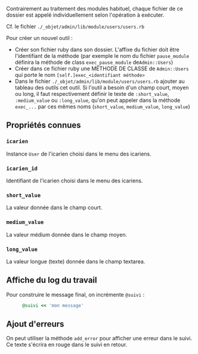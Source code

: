 Contrairement au traitement des modules habituel, chaque fichier de ce dossier est appelé individuellement selon l'opération à exécuter.

Cf. le fichier `./_objet/admin/lib/module/users/users.rb`

Pour créer un nouvel outil :

* Créer son fichier ruby dans son dossier. L'affixe du fichier doit être l'identifiant de la méthode (par exemple le nom du fichier `pause_module` définira la méthode de class `exec_pause_module` de`Admin::Users`)
* Créer dans ce fichier ruby une MÉTHODE DE CLASSE de `Admin::Users` qui porte le nom `[self.]exec_<identifiant méthode>`
* Dans le fichier `./_objet/admin/lib/module/users/users.rb` ajouter au tableau des outils cet outil. Si l'outil a besoin d'un champ court, moyen ou long, il faut respectivement définir le texte de `:short_value`, `:medium_value` ou `:long_value`, qu'on peut appeler dans la méthode `exec_...` par ces mêmes noms (`short_value`, `medium_value`, `long_value`)

## Propriétés connues

### `icarien`

Instance `User` de l'icarien choisi dans le menu des icariens.

### `icarien_id`

Identifiant de l'icarien choisi dans le menu des icariens.

### `short_value`

La valeur donnée dans le champ court.

### `medium_value`

La valeur médium donnée dans le champ moyen.

### `long_value`

La valeur longue (texte) donnée dans le champ textarea.


## Affiche du log du travail

Pour construire le message final, on incrémente `@suivi` :

~~~ruby
      @suivi << 'mon message'
~~~

## Ajout d'erreurs

On peut utiliser la méthode `add_error` pour afficher une erreur dans le suivi. Ce texte s'écrira en rouge dans le suivi en retour.

